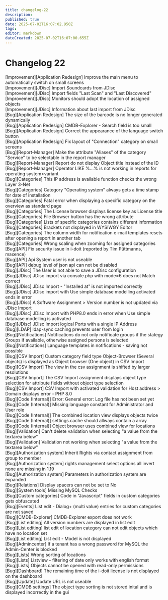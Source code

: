 ```yaml
---
title: changelog-22
description: 
published: true
date: 2025-07-02T16:07:02.950Z
tags: 
editor: markdown
dateCreated: 2025-07-02T16:07:00.655Z
---
```


# Changelog 22
<!-- cSpell:disable -->
<!-- markdownlint-disable MD052 -->
[Improvement][Application Redesign] Improve the main menu to automatically switch on small screens<br>
[Improvement][JDisc]                Import Soundcards from JDisc<br>
[Improvement][JDisc]                Import fields "Last Scan" and "Last Discovered"<br>
[Improvement][JDisc]                Monitors should adopt the location of assigned objects<br>
[Improvement][JDisc]                Information about last import from JDisc<br>
[Bug][Application Redesign]         The size of the barcode is no longer generated dynamically<br>
[Bug][Application Redesign]         CMDB-Explorer - Search field is too small<br>
[Bug][Application Redesign]         Correct the appearance of the language switch button<br>
[Bug][Application Redesign]         Fix layout of "Connection" category on small screens<br>
[Bug][Report-Manager]               Make the attribute "Aliases" of the category "Service" to be selectable in the report manager<br>
[Bug][Report-Manager]               Report do not display Object title instead of the ID<br>
[Bug][Report-Manager]               Operator LIKE %...% is not working in reports for operating system>variant<br>
[Bug][Categories]                   This IP address is available function checks the wrong Layer 3-Net<br>
[Bug][Categories]                   Category "Operating system" always gets a time stamp for date of installation<br>
[Bug][Categories]                   Fatal error when displaying a specific category on the overview as standard page<br>
[Bug][Categories]                   The License browser displays license key as License title<br>
[Bug][Categories]                   File Browser button has the wrong attribute<br>
[Bug][Categories]                   Lists of specific categories contains different information<br>
[Bug][Categories]                   Brackets not displayed in WYSIWGY Editor<br>
[Bug][Categories]                   The column width for notification e-mail templates resets after opening a report in another tab<br>
[Bug][Categories]                   Wrong scaling when zooming for assigned categories<br>
[Bug][API]                          Fix security issue in i-doit (reported by Tim Püttmanns, maxence)<br>
[Bug][API]                          Api System user is not useable<br>
[Bug][API]                          debug level of json api can not be disabled<br>
[Bug][JDisc]                        The User is not able to save a JDisc configuration<br>
[Bug][JDisc]                        JDisc import via console.php with mode=6 does not Match correct<br>
[Bug][JDisc]                        JDisc Import - "Installed at" is not imported correctly<br>
[Bug][JDisc]                        JDisc import with Use simple database modelling activated ends in error<br>
[Bug][JDisc]                        A  Software Assignment > Version number is not updated via JDisc Import<br>
[Bug][JDisc]                        JDisc Import with PHP8.0 ends in error when Use simple database modelling is activated<br>
[Bug][JDisc]                        JDisc Import logical Ports with a single IP Address<br>
[Bug][LDAP]                         ldap-sync caching prevents user from login<br>
[Bug][Notifications]                Notifications do not only notificate groups if the stategy Groups if available, otherwise assigned persons is selected<br>
[Bug][Notifications]                Language templates in notifications - saving not possible<br>
[Bug][CSV Import]                   Custom category field  type Object-Browser (Several objects) is displayed as Object browser (One object) in CSV Import<br>
[Bug][CSV Import]                   The view in the csv assignment is shifted by larger resolutions<br>
[Bug][CSV Import]                   The CSV Import assignment displays object type selection for attribute fields without object type selection<br>
[Bug][CSV Import]                   CSV Import with activated validation for Host address > Domain displays error - PHP 8.0<br>
[Bug][Code (Internal)]              Error: General error: Log file has not been set yet<br>
[Bug][Code (Internal)]              Missing language constant for Administrator and User role<br>
[Bug][Code (Internal)]              The combined location view displays objects twice<br>
[Bug][Code (Internal)]              settings.cache should allways contain a array<br>
[Bug][Code (Internal)]              Object browser uses combined view for locations<br>
[Bug][Validation]                   Can't delete validation when selecting "a value from the textarea below"<br>
[Bug][Validation]                   Validation not working when selecting "a value from the textarea below"<br>
[Bug][Authorization system]         Inherit Rights via contact assignment from group to member<br>
[Bug][Authorization system]         rights management select options all invert none are missing in 1.19<br>
[Bug][Authorization system]         Parameters in authorization system are expanded<br>
[Bug][Relations]                    Display spacers can not be set to No<br>
[Bug][System tools]                 Missing MySQL Checks<br>
[Bug][Custom categories]            Code in "Javascript" fields in custom categories gets obfuscated<br>
[Bug][Events]                       List edit - Dialog+ (multi value) entries for custom categories are not saved<br>
[Bug][CMDB-Explorer]                CMDB-Explorer export does not work<br>
[Bug][List editing]                 All version numbers are displayed in list edit<br>
[Bug][List editing]                 list edit of location category can not edit objects which have no location set<br>
[Bug][List editing]                 List edit - Model is not displayed<br>
[Bug][Admincenter]                  If a tenant has a wrong password for MySQL the Admin-Center is blocked<br>
[Bug][Lists]                        Wrong sorting of locations<br>
[Bug][Lists]                        Listview - filtering of date only works with english format<br>
[Bug][Lists]                        Objects cannot be opened with read-only permissions<br>
[Bug][Dashboard]                    The remaining time of the i-doit license is not displayed on the dashboard<br>
[Bug][Update]                       Update URL is not useable<br>
[Bug][CMDB settings]                The object type sorting is not stored inital and is displayed incorrectly in the gui<br>
